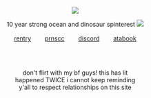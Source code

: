 <p align="center"
  
![](https://komarev.com/ghpvc/?username=deviqnt&color=CAABC6&label=bunnyos)

<p align="center">
  10 year strong ocean and dinosaur spinterest
<img src="https://files.catbox.moe/o3qz6v.png"/>
</p>
<p align="center"
  
[rentry](https://rentry.co/deviqnt)  　　[prnscc](https://pronouns.cc/@deviqnt)  　　[discord](https://discordlookup.com/user/601029140149174272)  　　[atabook](https://deviqnt.atabook.org)

</p>
<br>
<br>
<p align="center">
don't flirt with my bf guys! this has lit
  <br>
  happened TWICE i cannot keep reminding
  <br>
 y'all to respect relationships on this site
</p>

